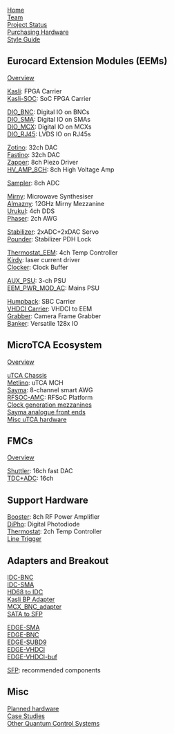 [Home](Home)  
[Team](Team)  
[Project Status](Status)  
[Purchasing Hardware](Purchasing)  
[Style Guide](StyleGuide)

## Eurocard Extension Modules (EEMs)

[Overview](EEM)

[Kasli](https://github.com/sinara-hw/Kasli/wiki): FPGA Carrier  
[Kasli-SOC](https://github.com/sinara-hw/Kasli-SOC/wiki): SoC FPGA Carrier  
  
[DIO_BNC](https://github.com/sinara-hw/DIO_BNC/wiki): Digital IO on BNCs   
[DIO_SMA](https://github.com/sinara-hw/DIO_SMA/wiki): Digital IO on SMAs   
[DIO_MCX](https://github.com/sinara-hw/DIO_MCX/wiki): Digital IO on MCXs   
[DIO_RJ45](https://github.com/sinara-hw/DIO_RJ45/wiki): LVDS IO on RJ45s  
  
[Zotino](https://github.com/sinara-hw/Zotino/wiki): 32ch DAC  
[Fastino](https://github.com/sinara-hw/Fastino/wiki): 32ch DAC  
[Zapper](https://github.com/sinara-hw/Zapper/wiki): 8ch Piezo Driver  
[HV_AMP_8CH](https://github.com/sinara-hw/HV_AMP_8CH/wiki): 8ch High Voltage Amp  
  
[Sampler](https://github.com/sinara-hw/Sampler/wiki): 8ch ADC  
  
[Mirny](https://github.com/sinara-hw/Mirny/wiki): Microwave Synthesiser  
[Almazny](https://github.com/sinara-hw/Almazny/wiki): 12GHz Mirny Mezzanine  
[Urukul](https://github.com/sinara-hw/Urukul/wiki): 4ch DDS  
[Phaser](https://github.com/sinara-hw/Phaser/wiki): 2ch AWG  
 
[Stabilizer](https://github.com/sinara-hw/Stabilizer/wiki): 2xADC+2xDAC Servo  
[Pounder](https://github.com/sinara-hw/Pounder/wiki): Stabilizer PDH Lock  
  
[Thermostat_EEM](https://github.com/sinara-hw/Thermostat_EEM/wiki): 4ch Temp Controller  
[Kirdy](Kirdy): laser current driver  
[Clocker](https://github.com/sinara-hw/Clocker/wiki): Clock Buffer  
 
[AUX_PSU](https://github.com/sinara-hw/AUX_PSU/wiki): 3-ch PSU   
[EEM_PWR_MOD_AC](https://github.com/sinara-hw/EEM_PWR_MOD_AC/wiki): Mains PSU  
 
[Humpback](https://github.com/sinara-hw/Humpback/wiki): SBC Carrier  
[VHDCI Carrier](https://github.com/sinara-hw/VHDCI_Carrier/wiki):  VHDCI to EEM   
[Grabber](https://github.com/sinara-hw/Grabber/wiki): Camera Frame Grabber  
[Banker](https://github.com/sinara-hw/Banker/wiki): Versatile 128x IO  
 
## MicroTCA Ecosystem

[Overview](uTCA)

[uTCA Chassis](uTCA_Chassis)  
[Metlino](https://github.com/sinara-hw/Metlino/wiki): uTCA MCH  
[Sayma](Sayma): 8-channel smart AWG  
[RFSOC-AMC](https://github.com/sinara-hw/RFSOC-AMC/wiki): RFSoC Platform  
[Clock generation mezzanines](ClockMezzanines)  
[Sayma analogue front ends](SaymaAFE)  
[Misc uTCA hardware](uTCAMisc)

## FMCs

[Overview](FMC)

[Shuttler](https://github.com/sinara-hw/Shuttler/wiki): 16ch fast DAC   
[TDC+ADC](https://github.com/elhep/FMC_ADC100M_10B_TDC_16cha/wiki): 16ch

## Support Hardware

[Booster](https://github.com/sinara-hw/Booster/wiki): 8ch RF Power Amplifier  
[DiPho](https://github.com/sinara-hw/DiPho/wiki): Digital Photodiode  
[Thermostat](https://github.com/sinara-hw/Thermostat/wiki): 2ch Temp Controller  
[Line Trigger](https://github.com/sinara-hw/Line_trigger)   

## Adapters and Breakout
 
[IDC-BNC](https://github.com/sinara-hw/BNC_IDC/wiki)  
[IDC-SMA](https://github.com/sinara-hw/SMA_IDC_Adapter/wiki)  
[HD68 to IDC](https://github.com/sinara-hw/IDC_HD68_Adapter/wiki)  
[Kasli BP Adapter](https://github.com/sinara-hw/Kasli-backplane-adapter/wiki)  
[MCX_BNC_adapter](https://github.com/sinara-hw/MCX_BNC_adapter/wiki)  
[SATA to SFP](https://github.com/sinara-hw/SATA_SFP/wiki) 

[EDGE-SMA](https://github.com/sinara-hw/Banker/wiki)  
[EDGE-BNC](https://github.com/sinara-hw/Banker/wiki)  
[EDGE-SUBD9](https://github.com/sinara-hw/Banker/wiki)  
[EDGE-VHDCI](https://github.com/sinara-hw/Banker/wiki)  
[EDGE-VHDCI-buf](https://github.com/sinara-hw/Banker/wiki)  

[SFP](SFP): recommended components  

## Misc

[Planned hardware](PlannedHardware)  
[Case Studies](CaseStudies)  
[Other Quantum Control Systems](competition)